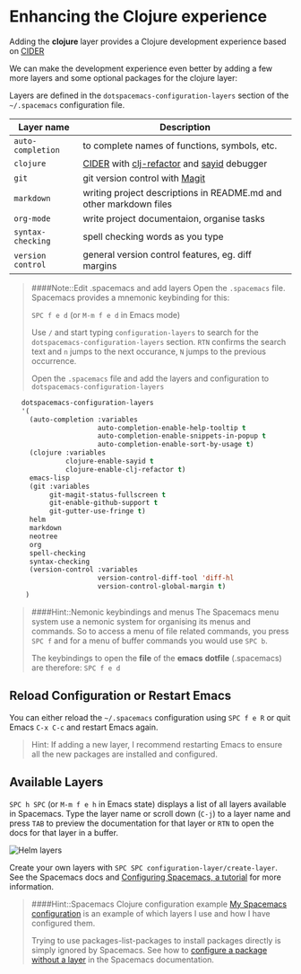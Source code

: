 # Enhancing the Clojure experience

Adding the **clojure** layer provides a Clojure development experience based on [CIDER](https://docs.cider.mx)

We can make the development experience even better by adding a few more layers and some optional packages for the clojure layer:

Layers are defined in the `dotspacemacs-configuration-layers` section of the `~/.spacemacs` configuration file.

| Layer name        | Description                                                                                                                                                           |
|-------------------|-----------------------------------------------------------------------------------------------------------------------------------------------------------------------|
| `auto-completion` | to complete  names of functions, symbols, etc.                                                                                                                        |
| `clojure`         | [CIDER](https://docs.cider.mx) with [clj-refactor](https://github.com/clojure-emacs/clj-refactor.el/wiki) and [sayid](http://clojure-emacs.github.io/sayid/) debugger |
| `git`             | git version control with [Magit](https://magit.vc/)                                                                                                            |
| `markdown`        | writing project descriptions in README.md and other markdown files                                                                                                    |
| `org-mode`        | write project documentaion, organise tasks                                                                                                                            |
| `syntax-checking` | spell checking words as you type                                                                                                                                      |
| `version control` | general version control features, eg. diff margins                                                                                                                    |

> ####Note::Edit .spacemacs and add layers
> Open the `.spacemacs` file.  Spacemacs provides a mnemonic keybinding for this:
>
>`SPC f e d`  (or `M-m f e d` in Emacs mode)
>
> Use `/` and start typing `configuration-layers` to search for the `dotspacemacs-configuration-layers` section.  `RTN` confirms the search text and `n` jumps to the next occurance, `N` jumps to the previous occurrence.
>
> Open the `.spacemacs` file and add the layers and configuration to `dotspacemacs-configuration-layers`
>
```lisp
   dotspacemacs-configuration-layers
   '(
     (auto-completion :variables
                      auto-completion-enable-help-tooltip t
                      auto-completion-enable-snippets-in-popup t
                      auto-completion-enable-sort-by-usage t)
     (clojure :variables
              clojure-enable-sayid t
              clojure-enable-clj-refactor t)
     emacs-lisp
     (git :variables
          git-magit-status-fullscreen t
          git-enable-github-support t
          git-gutter-use-fringe t)
     helm
     markdown
     neotree
     org
     spell-checking
     syntax-checking
     (version-control :variables
                      version-control-diff-tool 'diff-hl
                      version-control-global-margin t)
    )
```

> ####Hint::Nemonic keybindings and menus
> The Spacemacs menu system use a nemonic system for organising its menus and commands.  So to access a menu of file related commands, you press `SPC f` and for a menu of buffer commands you would use `SPC b`.
>
> The keybindings to open the **file** of the **emacs** **dotfile** (.spacemacs) are therefore: `SPC f e d`


## Reload Configuration or Restart Emacs

You can either reload the `~/.spacemacs` configuration using `SPC f e R` or quit Emacs `C-x C-c` and restart Emacs again.

> Hint: If adding a new layer, I recommend restarting Emacs to ensure all the new packages are installed and configured.


## Available Layers

`SPC h SPC` (or `M-m f e h` in Emacs state) displays a list of all layers available in Spacemacs.  Type the layer name or scroll down (`C-j`) to a layer name and press `TAB` to preview the documentation for that layer or `RTN` to open the docs for that layer in a buffer.

![Helm layers](/images/spacemacs-helm-layers-list.png)

Create your own layers with `SPC SPC configuration-layer/create-layer`.  See the Spacemacs docs and [Configuring Spacemacs, a tutorial](http://thume.ca/howto/2015/03/07/configuring-spacemacs-a-tutorial/) for more information.


> ####Hint::Spacemacs Clojure configuration example
[My Spacemacs configuration](https://gist.github.com/jr0cket/065ab83a0ddf6da9848d7847b7dd7704) is an example of which layers I use and how I have configured them.
>
> Trying to use packages-list-packages to install packages directly is simply ignored by Spacemacs.  See how to [configure a package without a layer](http://spacemacs.org/doc/DOCUMENTATION.html#without-a-layer) in the Spacemacs documentation.
